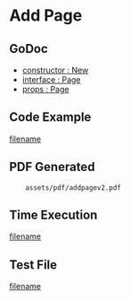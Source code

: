 # Add Page

## GoDoc
* [constructor : New](https://pkg.go.dev/github.com/huabtc/maroto/v2/pkg/components/page#New) 
* [interface : Page](https://pkg.go.dev/github.com/huabtc/maroto/v2/pkg/core#Page)
* [props : Page](https://pkg.go.dev/github.com/huabtc/maroto/v2/pkg/props#Page)

## Code Example
[filename](../../assets/examples/addpage/v2/main.go  ':include :type=code')

## PDF Generated
```pdf
	assets/pdf/addpagev2.pdf
```

## Time Execution
[filename](../../assets/text/addpagev2.txt  ':include :type=code')

## Test File
[filename](https://raw.githubusercontent.com/johnfercher/maroto/master/test/maroto/examples/addpage.json  ':include :type=code')